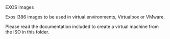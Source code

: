 EXOS Images

Exos i386 images to be used in virtual environments, Virtualbox or VMware.

Please read the documentation included to create a virtual machine from the ISO in this folder.
